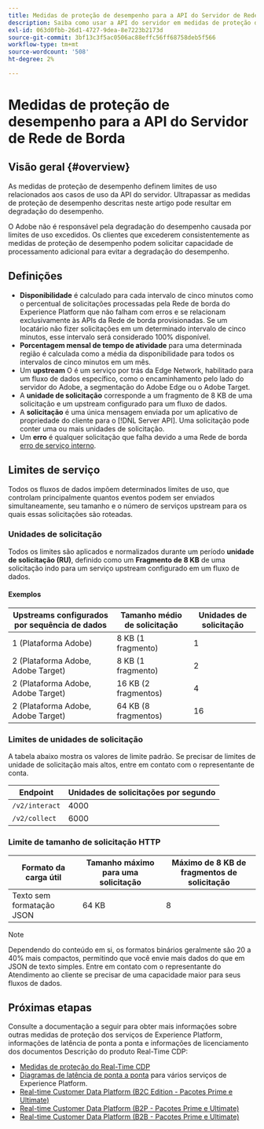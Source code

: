 ```yaml
---
title: Medidas de proteção de desempenho para a API do Servidor de Rede de Borda
description: Saiba como usar a API do servidor em medidas de proteção de desempenho ideais.
exl-id: 063d0fbb-26d1-4727-9dea-8e7223b2173d
source-git-commit: 3bf13c3f5ac0506ac88effc56ff68758deb5f566
workflow-type: tm+mt
source-wordcount: '508'
ht-degree: 2%

---
```



# Medidas de proteção de desempenho para a API do Servidor de Rede de Borda

## Visão geral {#overview}

As medidas de proteção de desempenho definem limites de uso relacionados aos casos de uso da API do servidor. Ultrapassar as medidas de proteção de desempenho descritas neste artigo pode resultar em degradação do desempenho.

O Adobe não é responsável pela degradação do desempenho causada por limites de uso excedidos. Os clientes que excederem consistentemente as medidas de proteção de desempenho podem solicitar capacidade de processamento adicional para evitar a degradação do desempenho.

## Definições

* **Disponibilidade** é calculado para cada intervalo de cinco minutos como o percentual de solicitações processadas pela Rede de borda do Experience Platform que não falham com erros e se relacionam exclusivamente às APIs da Rede de borda provisionadas. Se um locatário não fizer solicitações em um determinado intervalo de cinco minutos, esse intervalo será considerado 100% disponível.
* **Porcentagem mensal de tempo de atividade** para uma determinada região é calculada como a média da disponibilidade para todos os intervalos de cinco minutos em um mês.
* Um **upstream** O é um serviço por trás da Edge Network, habilitado para um fluxo de dados específico, como o encaminhamento pelo lado do servidor do Adobe, a segmentação do Adobe Edge ou o Adobe Target.
* A **unidade de solicitação** corresponde a um fragmento de 8 KB de uma solicitação e um upstream configurado para um fluxo de dados.
* A **solicitação** é uma única mensagem enviada por um aplicativo de propriedade do cliente para o [!DNL Server API]. Uma solicitação pode conter uma ou mais unidades de solicitação.
* Um **erro** é qualquer solicitação que falha devido a uma Rede de borda [erro de serviço interno](error-handling.md).

## Limites de serviço

Todos os fluxos de dados impõem determinados limites de uso, que controlam principalmente quantos eventos podem ser enviados simultaneamente, seu tamanho e o número de serviços upstream para os quais essas solicitações são roteadas.

### Unidades de solicitação

Todos os limites são aplicados e normalizados durante um período **unidade de solicitação (RU)**, definido como um **Fragmento de 8 KB** de uma solicitação indo para um serviço upstream configurado em um fluxo de dados.

#### Exemplos

| Upstreams configurados por sequência de dados | Tamanho médio de solicitação | Unidades de solicitação |
| --- | --- | --- |
| 1 (Plataforma Adobe) | 8 KB (1 fragmento) | 1 |
| 2 (Plataforma Adobe, Adobe Target) | 8 KB (1 fragmento) | 2 |
| 2 (Plataforma Adobe, Adobe Target) | 16 KB (2 fragmentos) | 4 |
| 2 (Plataforma Adobe, Adobe Target) | 64 KB (8 fragmentos) | 16 |

### Limites de unidades de solicitação

A tabela abaixo mostra os valores de limite padrão. Se precisar de limites de unidade de solicitação mais altos, entre em contato com o representante de conta.

| Endpoint | Unidades de solicitações por segundo |
| --- | --- |
| `/v2/interact` | 4000 |
| `/v2/collect` | 6000 |


### Limite de tamanho de solicitação HTTP

| Formato da carga útil | Tamanho máximo para uma solicitação | Máximo de 8 KB de fragmentos de solicitação |
| --- | --- | --- |
| Texto sem formatação JSON | 64 KB | 8 |


>[!NOTE]
>
>Dependendo do conteúdo em si, os formatos binários geralmente são 20 a 40% mais compactos, permitindo que você envie mais dados do que em JSON de texto simples. Entre em contato com o representante do Atendimento ao cliente se precisar de uma capacidade maior para seus fluxos de dados.

## Próximas etapas

Consulte a documentação a seguir para obter mais informações sobre outras medidas de proteção dos serviços de Experience Platform, informações de latência de ponta a ponta e informações de licenciamento dos documentos Descrição do produto Real-Time CDP:

* [Medidas de proteção do Real-Time CDP](/help/rtcdp/guardrails/overview.md)
* [Diagramas de latência de ponta a ponta](https://experienceleague.adobe.com/docs/blueprints-learn/architecture/architecture-overview/deployment/guardrails.html?lang=en#end-to-end-latency-diagrams) para vários serviços de Experience Platform.
* [Real-time Customer Data Platform (B2C Edition - Pacotes Prime e Ultimate)](https://helpx.adobe.com/legal/product-descriptions/real-time-customer-data-platform-b2c-edition-prime-and-ultimate-packages.html)
* [Real-time Customer Data Platform (B2P - Pacotes Prime e Ultimate)](https://helpx.adobe.com/legal/product-descriptions/real-time-customer-data-platform-b2p-edition-prime-and-ultimate-packages.html)
* [Real-time Customer Data Platform (B2B - Pacotes Prime e Ultimate)](https://helpx.adobe.com/legal/product-descriptions/real-time-customer-data-platform-b2b-edition-prime-and-ultimate-packages.html)

